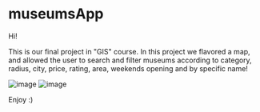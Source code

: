 # museumsApp

Hi!

This is our final project in "GIS" course.
In this project we flavored a map, and allowed the user to search and filter museums according to category, radius, city, price, rating,
area, weekends opening and by specific name!

![image](https://user-images.githubusercontent.com/92684210/212545763-b6f3153a-0470-4c70-9ebc-8eafc9d20435.png)
![image](https://user-images.githubusercontent.com/92684210/212545790-78bbccf1-de70-4a6a-9b96-b22721838d1e.png)


Enjoy :)
